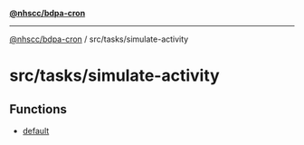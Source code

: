 [**@nhscc/bdpa-cron**](../../../README.md)

***

[@nhscc/bdpa-cron](../../../README.md) / src/tasks/simulate-activity

# src/tasks/simulate-activity

## Functions

- [default](functions/default.md)
